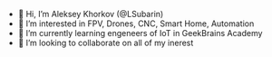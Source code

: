 - 👋 Hi, I’m Aleksey Khorkov (@LSubarin)
- 👀 I’m interested in FPV, Drones, CNC, Smart Home, Automation
- 🌱 I’m currently learning engeneers of IoT in GeekBrains Academy
- 💞️ I’m looking to collaborate on all of my inerest

<!---
LSubarin/LSubarin is a ✨ special ✨ repository because its `README.md` (this file) appears on your GitHub profile.
You can click the Preview link to take a look at your changes.
--->
